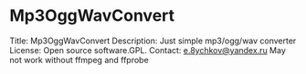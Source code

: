 # Mp3OggWavConvert
Title: Mp3OggWavConvert Description: Just simple mp3/ogg/wav converter License: Open source software.GPL. Contact: e.8ychkov@yandex.ru May not work without ffmpeg and ffprobe
